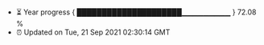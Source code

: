 - ⏳ Year progress { █████████████████████▁▁▁▁▁▁▁▁▁ } 72.08 %
- ⏰ Updated on Tue, 21 Sep 2021 02:30:14 GMT

